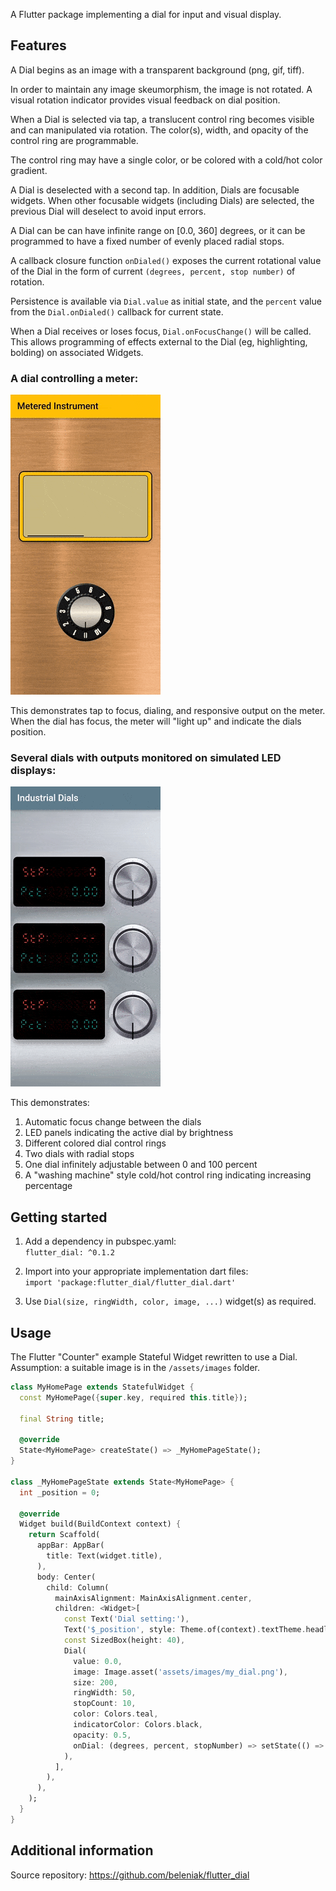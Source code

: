 <!--
This README describes the package. If you publish this package to pub.dev,
this README's contents appear on the landing page for your package.

For information about how to write a good package README, see the guide for
[writing package pages](https://dart.dev/guides/libraries/writing-package-pages).

For general information about developing packages, see the Dart guide for
[creating packages](https://dart.dev/guides/libraries/create-library-packages)
and the Flutter guide for
[developing packages and plugins](https://flutter.dev/developing-packages).
-->

A Flutter package implementing a dial for input and visual display.

## Features

A Dial begins as an image with a transparent background (png, gif, tiff).

In order to maintain any image skeumorphism, the image is not rotated.
A visual rotation indicator provides visual feedback on dial position.

When a Dial is selected via tap, a translucent control ring becomes visible
and can manipulated via rotation.  The color(s), width, and opacity of the
control ring are programmable.

The control ring may have a single color, or be colored with a cold/hot
color gradient.

A Dial is deselected with a second tap.  In addition, Dials are focusable
widgets.  When other focusable widgets (including Dials) are selected,
the previous Dial will deselect to avoid input errors.

A Dial can be can have infinite range on [0.0, 360] degrees, or it can
be programmed to have a fixed number of evenly placed radial stops.

A callback closure function ```onDialed()``` exposes the current rotational value
of the Dial in the form of current ```(degrees, percent, stop number)``` of rotation.

Persistence is available via ```Dial.value``` as initial state, and the ```percent```
value from the ```Dial.onDialed()``` callback for current state.

When a Dial receives or loses focus, ```Dial.onFocusChange()``` will be called.  This
allows programming of effects external to the Dial (eg, highlighting, bolding) on
associated Widgets.



### A dial controlling a meter:
![Metered Dial](https://raw.githubusercontent.com/beleniak/flutter_dial/assets/Metered_Dial.gif)

This demonstrates tap to focus, dialing, and responsive output on the meter.
When the dial has focus, the meter will "light up" and indicate the dials position.



### Several dials with outputs monitored on simulated LED displays:
![Industrial_Dials](https://raw.githubusercontent.com/beleniak/flutter_dial/assets/Industrial_Dials.gif)

This demonstrates:
1. Automatic focus change between the dials
2. LED panels indicating the active dial by brightness
3. Different colored dial control rings
4. Two dials with radial stops
5. One dial infinitely adjustable between 0 and 100 percent
6. A "washing machine" style cold/hot control ring indicating increasing percentage

## Getting started

1. Add a dependency in pubspec.yaml:  
```flutter_dial: ^0.1.2```

2. Import into your appropriate implementation dart files:  
```import 'package:flutter_dial/flutter_dial.dart'```

3. Use ```Dial(size, ringWidth, color, image, ...)``` widget(s) as required.

## Usage

The Flutter "Counter" example Stateful Widget rewritten to use a Dial.
Assumption: a suitable image is in the ```/assets/images``` folder.

```dart
class MyHomePage extends StatefulWidget {
  const MyHomePage({super.key, required this.title});

  final String title;

  @override
  State<MyHomePage> createState() => _MyHomePageState();
}

class _MyHomePageState extends State<MyHomePage> {
  int _position = 0;

  @override
  Widget build(BuildContext context) {
    return Scaffold(
      appBar: AppBar(
        title: Text(widget.title),
      ),
      body: Center(
        child: Column(
          mainAxisAlignment: MainAxisAlignment.center,
          children: <Widget>[
            const Text('Dial setting:'),
            Text('$_position', style: Theme.of(context).textTheme.headlineMedium),
            const SizedBox(height: 40),
            Dial(
              value: 0.0,
              image: Image.asset('assets/images/my_dial.png'),
              size: 200,
              ringWidth: 50,
              stopCount: 10,
              color: Colors.teal,
              indicatorColor: Colors.black,
              opacity: 0.5,
              onDial: (degrees, percent, stopNumber) => setState(() => _position = stopNumber),
            ),
          ],
        ),
      ),
    );
  }
}

```

## Additional information

Source repository:
https://github.com/beleniak/flutter_dial
